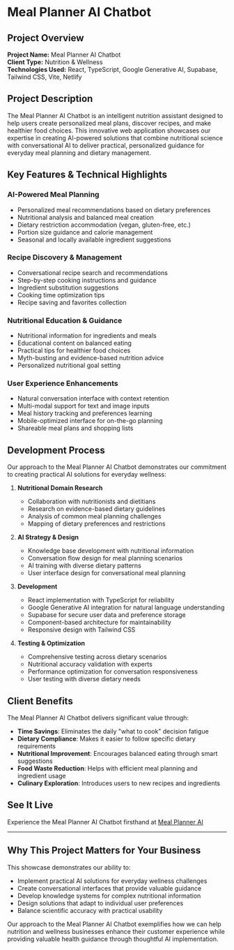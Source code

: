 # Meal Planner AI Chatbot

## Project Overview

**Project Name:** Meal Planner AI Chatbot  
**Client Type:** Nutrition & Wellness  
**Technologies Used:** React, TypeScript, Google Generative AI, Supabase, Tailwind CSS, Vite, Netlify

## Project Description

The Meal Planner AI Chatbot is an intelligent nutrition assistant designed to help users create personalized meal plans, discover recipes, and make healthier food choices. This innovative web application showcases our expertise in creating AI-powered solutions that combine nutritional science with conversational AI to deliver practical, personalized guidance for everyday meal planning and dietary management.

## Key Features & Technical Highlights

### AI-Powered Meal Planning
- Personalized meal recommendations based on dietary preferences
- Nutritional analysis and balanced meal creation
- Dietary restriction accommodation (vegan, gluten-free, etc.)
- Portion size guidance and calorie management
- Seasonal and locally available ingredient suggestions

### Recipe Discovery & Management
- Conversational recipe search and recommendations
- Step-by-step cooking instructions and guidance
- Ingredient substitution suggestions
- Cooking time optimization tips
- Recipe saving and favorites collection

### Nutritional Education & Guidance
- Nutritional information for ingredients and meals
- Educational content on balanced eating
- Practical tips for healthier food choices
- Myth-busting and evidence-based nutrition advice
- Personalized nutritional goal setting

### User Experience Enhancements
- Natural conversation interface with context retention
- Multi-modal support for text and image inputs
- Meal history tracking and preferences learning
- Mobile-optimized interface for on-the-go planning
- Shareable meal plans and shopping lists

## Development Process

Our approach to the Meal Planner AI Chatbot demonstrates our commitment to creating practical AI solutions for everyday wellness:

1. **Nutritional Domain Research**
   - Collaboration with nutritionists and dietitians
   - Research on evidence-based dietary guidelines
   - Analysis of common meal planning challenges
   - Mapping of dietary preferences and restrictions

2. **AI Strategy & Design**
   - Knowledge base development with nutritional information
   - Conversation flow design for meal planning scenarios
   - AI training with diverse dietary patterns
   - User interface design for conversational meal planning

3. **Development**
   - React implementation with TypeScript for reliability
   - Google Generative AI integration for natural language understanding
   - Supabase for secure user data and preference storage
   - Component-based architecture for maintainability
   - Responsive design with Tailwind CSS

4. **Testing & Optimization**
   - Comprehensive testing across dietary scenarios
   - Nutritional accuracy validation with experts
   - Performance optimization for conversation responsiveness
   - User testing with diverse dietary needs

## Client Benefits

The Meal Planner AI Chatbot delivers significant value through:

- **Time Savings**: Eliminates the daily "what to cook" decision fatigue
- **Dietary Compliance**: Makes it easier to follow specific dietary requirements
- **Nutritional Improvement**: Encourages balanced eating through smart suggestions
- **Food Waste Reduction**: Helps with efficient meal planning and ingredient usage
- **Culinary Exploration**: Introduces users to new recipes and ingredients

## See It Live

Experience the Meal Planner AI Chatbot firsthand at [Meal Planner AI](https://meal-planner-ai.netlify.app/)

---

## Why This Project Matters for Your Business

This showcase demonstrates our ability to:
- Implement practical AI solutions for everyday wellness challenges
- Create conversational interfaces that provide valuable guidance
- Develop knowledge systems for complex nutritional information
- Design solutions that adapt to individual user preferences
- Balance scientific accuracy with practical usability

Our approach to the Meal Planner AI Chatbot exemplifies how we can help nutrition and wellness businesses enhance their customer experience while providing valuable health guidance through thoughtful AI implementation.

